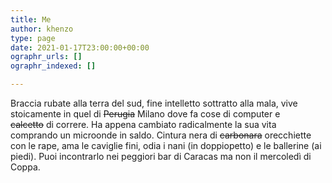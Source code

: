 ```yaml
---
title: Me
author: khenzo
type: page
date: 2021-01-17T23:00:00+00:00
ographr_urls: []
ographr_indexed: []

---
```

Braccia rubate alla terra del sud, fine intelletto sottratto alla mala, vive stoicamente in quel di <del>Perugia</del> Milano dove fa cose di computer e <del> calcetto</del> di correre. Ha appena cambiato radicalmente la sua vita comprando un microonde in saldo. Cintura nera di <del>carbonara</del> orecchiette con le rape, ama le caviglie fini, odia i nani (in doppiopetto) e le ballerine (ai piedi). Puoi incontrarlo nei peggiori bar di Caracas ma non il mercoledì di Coppa.